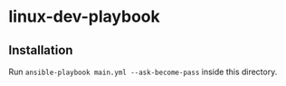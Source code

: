 # linux-dev-playbook

## Installation

Run `ansible-playbook main.yml --ask-become-pass` inside this directory.
